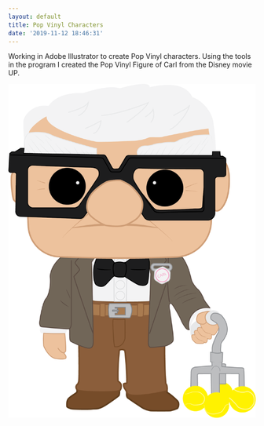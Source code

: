 ```yaml
---
layout: default
title: Pop Vinyl Characters
date: '2019-11-12 18:46:31'
---
```

Working in Adobe Illustrator to create Pop Vinyl characters. Using the tools in the program I created the Pop Vinyl Figure of Carl from the Disney movie UP.

![Carl from UP](/images/uploads/carl-up.png "Carl from UP")
